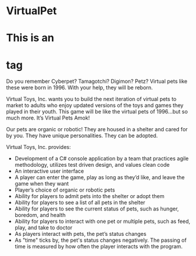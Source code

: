 # VirtualPet
# This is an <h1> tag
Do you remember Cyberpet? Tamagotchi? Digimon? Petz? Virtual pets like these were born in 1996. With your help, they will be reborn.

Virtual Toys, Inc. wants you to build the next iteration of virtual pets to market to adults who enjoy updated versions of the toys and games they played in their youth. This game will be like the virtual pets of 1996...but so much more. It’s Virtual Pets Amok!

Our pets are organic or robotic! They are housed in a shelter and cared for by you. They have unique personalities. They can be adopted.

Virtual Toys, Inc. provides:

* Development of a C# console application by a team that practices agile methodology, utilizes test driven design, and values clean code
* An interactive user interface
* A player can enter the game, play as long as they’d like, and leave the game when they want
* Player’s choice of organic or robotic pets
* Ability for players to admit pets into the shelter or adopt them
* Ability for players to see a list of all pets in the shelter
* Ability for players to see the current status of pets, such as hunger, boredom, and health
* Ability for players to interact with one pet or multiple pets, such as feed, play, and take to doctor
* As players interact with pets, the pet’s status changes
* As "time" ticks by, the pet's status changes negatively. The passing of time is measured by how often the player interacts with the program.
